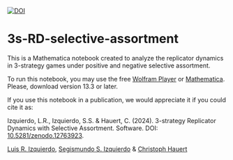 [![DOI](https://zenodo.org/badge/DOI/10.5281/zenodo.12763923.svg)](https://doi.org/10.5281/zenodo.12763923)

# 3s-RD-selective-assortment

This is a Mathematica notebook created to analyze the replicator dynamics in 3-strategy games under positive and negative selective assortment.

To run this notebook, you may use the free [Wolfram Player](https://www.wolfram.com/player/) or [Mathematica](https://www.wolfram.com/mathematica/). Please, download version 13.3 or later.

If you use this notebook in a publication, we would appreciate it if you could cite it as:

Izquierdo, L.R., Izquierdo, S.S. & Hauert, C. (2024). 3-strategy Replicator Dynamics with Selective Assortment. Software. DOI: [10.5281/zenodo.12763923](https://doi.org/10.5281/zenodo.12763923). 

[Luis R. Izquierdo](http://luis.izqui.org), [Segismundo S. Izquierdo](http://segis.izqui.org) & [Christoph Hauert](https://personal.math.ubc.ca/~hauert/)
